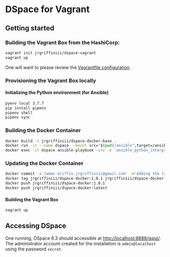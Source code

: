 # DSpace for Vagrant

## Getting started

### Building the Vagrant Box from the HashiCorp:

```bash
vagrant init jrgriffiniii/dspace-vagrant
vagrant up
```

One will want to please review the [Vagrantfile
configuration](https://github.com/jrgriffiniii/dspace-vagrant/blob/master/Vagrantfile).

### Provisioning the Vagrant Box locally

#### Initializing the Python environment (for Ansible)

```bash
pyenv local 3.7.7
pip install pipenv
pipenv shell
pipenv sync
```

### Building the Docker Container

```bash
docker build -t jrgriffiniii/dspace-docker-base .
docker run -it --name dspace --mount src="$(pwd)/ansible",target=/ansible,type=bind jrgriffiniii/dspace-docker-base
docker exec -it dspace ansible-playbook -vvv -e 'ansible_python_interpreter=/usr/bin/python3' /ansible/playbooks/docker.yml --skip-tags server
```

### Updating the Docker Container

```bash
docker commit -a'James Griffin jrgriffiniii@gmail.com' -m'Adding the latest changes to the 1.0.1 release' dspace jrgriffiniii/dspace-docker:1.0.1
docker tag jrgriffiniii/dspace-docker:1.0.1 jrgriffiniii/dspace-docker:latest
docker push jrgriffiniii/dspace-docker:1.0.1
docker push jrgriffiniii/dspace-docker:latest
```


#### Building the Vagrant Box
```bash
vagrant up
```

## Accessing DSpace

One running, DSpace 6.3 should accessible at [http://localhost:8888/jspui/](http://localhost:8888/jspui/). The
administrator account created for the installation is `admin@localhost` using
the password `secret`.
